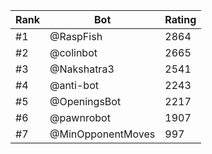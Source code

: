 Rank|Bot|Rating
---|---|---
#1|@RaspFish|2864
#2|@colinbot|2665
#3|@Nakshatra3|2541
#4|@anti-bot|2243
#5|@OpeningsBot|2217
#6|@pawnrobot|1907
#7|@MinOpponentMoves|997
